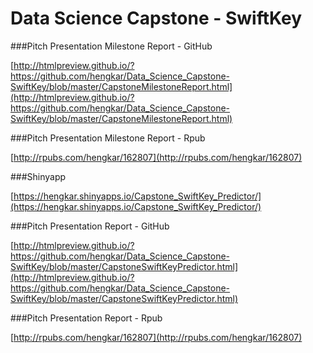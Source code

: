 # Data Science Capstone - SwiftKey

###Pitch Presentation Milestone Report - GitHub

[http://htmlpreview.github.io/?https://github.com/hengkar/Data_Science_Capstone-SwiftKey/blob/master/CapstoneMilestoneReport.html](http://htmlpreview.github.io/?https://github.com/hengkar/Data_Science_Capstone-SwiftKey/blob/master/CapstoneMilestoneReport.html)

###Pitch Presentation Milestone Report - Rpub

[http://rpubs.com/hengkar/162807](http://rpubs.com/hengkar/162807)

###Shinyapp

[https://hengkar.shinyapps.io/Capstone_SwiftKey_Predictor/](https://hengkar.shinyapps.io/Capstone_SwiftKey_Predictor/)

###Pitch Presentation Report - GitHub

[http://htmlpreview.github.io/?https://github.com/hengkar/Data_Science_Capstone-SwiftKey/blob/master/CapstoneSwiftKeyPredictor.html](http://htmlpreview.github.io/?https://github.com/hengkar/Data_Science_Capstone-SwiftKey/blob/master/CapstoneSwiftKeyPredictor.html)

###Pitch Presentation Report - Rpub

[http://rpubs.com/hengkar/162807](http://rpubs.com/hengkar/162807)
